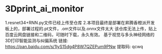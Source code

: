 # 3Dprint_ai_monitor
1.resnet34+RNN.py文件已经上传至仓库
2.本项目最终是部署在昇腾香橙派开发板上的，部署过程的.pt文件，.om文件以及.onnx文件太大
该仓库无法上传，贴上百度云网盘链接和二维码，可随时下载，永久有效。
基于视觉与多头神经网络的3D打印智能监测与纠偏系统
链接: https://pan.baidu.com/s/1lyS15dg4P8W7QZEPum9PNw 提取码: qcwq 
